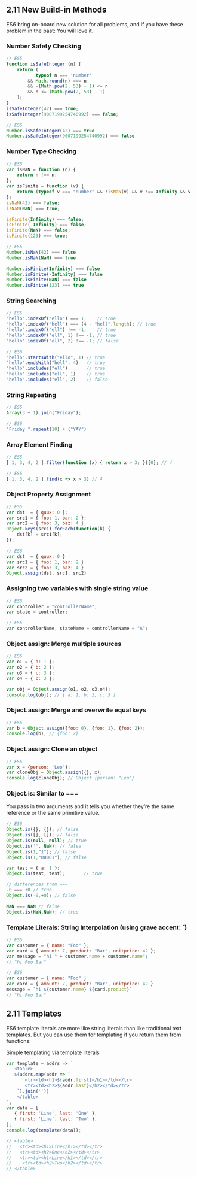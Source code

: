 ## 2.11 New Build-in Methods

ES6 bring on-board new solution for all problems, and if you have these problem in the past: You will love it.

### Number Safety Checking
```javascript
// ES5
function isSafeInteger (n) {
    return (
           typeof n === 'number'
        && Math.round(n) === n
        && -(Math.pow(2, 53) - 1) <= n
        && n <= (Math.pow(2, 53) - 1)
    );
}
isSafeInteger(42) === true;
isSafeInteger(9007199254740992) === false;
```

```javascript
// ES6
Number.isSafeInteger(42) === true
Number.isSafeInteger(9007199254740992) === false
```

### Number Type Checking
```javascript
// ES5
var isNaN = function (n) {
    return n !== n;
};
var isFinite = function (v) {
    return (typeof v === "number" && !isNaN(v) && v !== Infinity && v !== -Infinity);
};
isNaN(42) === false;
isNaN(NaN) === true;

isFinite(Infinity) === false;
isFinite(-Infinity) === false;
isFinite(NaN) === false;
isFinite(123) === true;
```

```javascript
// ES6
Number.isNaN(42) === false
Number.isNaN(NaN) === true

Number.isFinite(Infinity) === false
Number.isFinite(-Infinity) === false
Number.isFinite(NaN) === false
Number.isFinite(123) === true
```

### String Searching
```javascript
// ES5
"hello".indexOf("ello") === 1;    // true
"hello".indexOf("hell") === (4 - "hell".length); // true
"hello".indexOf("ell") !== -1;    // true
"hello".indexOf("ell", 1) !== -1; // true
"hello".indexOf("ell", 2) !== -1; // false
```

```javascript
// ES6
"hello".startsWith("ello", 1) // true
"hello".endsWith("hell", 4)   // true
"hello".includes("ell")       // true
"hello".includes("ell", 1)    // true
"hello".includes("ell", 2)    // false
```

### String Repeating
```javascript
// ES5
Array(3 + 1).join("Friday");
```

```javascript
// ES6
"Friday ".repeat(10) + ("YAY")
```

### Array Element Finding
```javascript
// ES5
[ 1, 3, 4, 2 ].filter(function (x) { return x > 3; })[0]; // 4
```

```javascript
// ES6
[ 1, 3, 4, 2 ].find(x => x > 3) // 4
```

### Object Property Assignment
```javascript
// ES5
var dst  = { quux: 0 };
var src1 = { foo: 1, bar: 2 };
var src2 = { foo: 3, baz: 4 };
Object.keys(src1).forEach(function(k) {
    dst[k] = src1[k];
});
```

```javascript
// ES6
var dst  = { quux: 0 }
var src1 = { foo: 1, bar: 2 }
var src2 = { foo: 3, baz: 4 }
Object.assign(dst, src1, src2)
```

### Assigning two variables with single string value
```javascript
// ES5
var controller = "controllerName";
var state = controller;
```

```javascript
// ES6
var controllerName, stateName = controllerName = "A";
```


### Object.assign: Merge multiple sources
```javascript
// ES6
var o1 = { a: 1 };
var o2 = { b: 2 };
var o3 = { c: 3 };
var o4 = { c: 3 };

var obj = Object.assign(o1, o2, o3,o4);
console.log(obj); // { a: 1, b: 2, c: 3 }
```

### Object.assign: Merge and overwrite equal keys
```javascript
// ES6
var b = Object.assign({foo: 0}, {foo: 1}, {foo: 2});
console.log(b); // {foo: 2}
```

### Object.assign: Clone an object
```javascript
// ES6
var x = {person: 'Leo'};
var cloneObj = Object.assign({}, x);
console.log(cloneObj); // Object {person: "Leo"}
```

### Object.is: Similar to === 
You pass in two arguments and it tells you whether they’re the same reference or the same primitive value.
```javascript
// ES6
Object.is({}, {}); // false
Object.is([], []); // false
Object.is(null, null); // true
Object.is('', NaN); // false
Object.is(1,"1"); // false
Object.is(1,"00001"); // false

var test = { a: 1 };
Object.is(test, test);       // true

// differences from ===
-0 === +0 // true
Object.is(-0,+0); // false

NaN === NaN // false
Object.is(NaN,NaN); // true
```


### Template Literals: String Interpolation (using grave accent: `) 
```javascript
// ES5
var customer = { name: "Foo" };
var card = { amount: 7, product: "Bar", unitprice: 42 };
var message = "hi " + customer.name + customer.name";
// "hi Foo Bar"
```

```javascript
// ES6
var customer = { name: "Foo" }
var card = { amount: 7, product: "Bar", unitprice: 42 }
message = `hi ${customer.name} ${card.product}`
// "hi Foo Bar"
```


## 2.11 Templates
ES6 template literals are more like string literals than like traditional text templates. But you can use them for templating if you return them from functions:

Simple templating via template literals

```javascript
var template = addrs => `
   <table>
   ${addrs.map(addr => `
       <tr><td><h1>${addr.first}</h1></td></tr>
       <tr><td><h2>${addr.last}</h2></td></tr>
    `).join('')}
    </table>
`;
var data = [
   { first: 'Line', last: 'One' },
   { first: 'Line', last: 'Two' },
];
console.log(template(data));

// <table>
//   <tr><td><h1>Line</h1></td></tr>
//   <tr><td><h2>One</h2></td></tr>  
//   <tr><td><h1>Line</h1></td></tr>
//    <tr><td><h2>Two</h2></td></tr> 
// </table>
```

